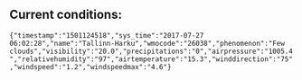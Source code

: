 ## Current conditions: 
 ``` {"timestamp":"1501124518","sys_time":"2017-07-27 06:02:28","name":"Tallinn-Harku","wmocode":"26038","phenomenon":"Few clouds","visibility":"20.0","precipitations":"0","airpressure":"1005.4","relativehumidity":"97","airtemperature":"15.3","winddirection":"75","windspeed":"1.2","windspeedmax":"4.6"} ```
